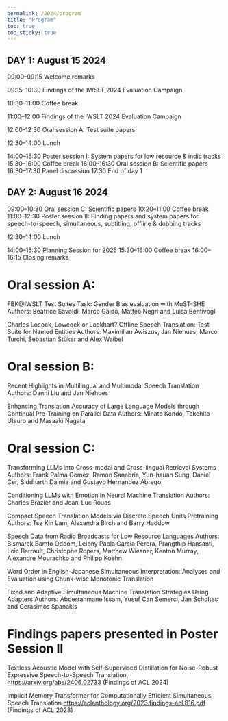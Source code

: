 ```yaml
---
permalink: /2024/program
title: "Program"
toc: true
toc_sticky: true
---
```


## DAY 1: August 15 2024

09:00–09:15	Welcome remarks

09:15–10:30	Findings of the IWSLT 2024 Evaluation Campaign 

10:30–11:00	Coffee break

11:00–12:00 Findings of the IWSLT 2024 Evaluation Campaign

12:00-12:30	Oral session A: Test suite papers

12:30–14:00	Lunch

14:00–15:30	Poster session I: System papers for low resource & indic tracks 
15:30–16:00	Coffee break
16:00–16:30 Oral session B: Scientific papers
16:30–17:30	Panel discussion
17:30		End of day 1

## DAY 2: August 16 2024

09:00–10:30 Oral session C: Scientific papers
10:20–11:00	Coffee break
11:00–12:30	Poster session II: Finding papers and system papers for speech-to-speech, simultaneous, subtitling, offline & dubbing tracks 

12:30–14:00	Lunch

14:00–15:30 Planning Session for 2025
15:30–16:00	Coffee break
16:00–16:15	Closing remarks


# Oral session A:

FBK@IWSLT Test Suites Task: Gender Bias evaluation with MuST-SHE
Authors: Beatrice Savoldi, Marco Gaido, Matteo Negri and Luisa Bentivogli 

Charles Locock, Lowcock or Lockhart? Offline Speech Translation: Test Suite for Named Entities
Authors: Maximilian Awiszus, Jan Niehues, Marco Turchi, Sebastian Stüker and Alex Waibel

# Oral session B:

Recent Highlights in Multilingual and Multimodal Speech Translation
Authors: Danni Liu and Jan Niehues

Enhancing Translation Accuracy of Large Language Models through Continual Pre-Training on Parallel Data
Authors:  Minato Kondo, Takehito Utsuro and Masaaki Nagata

# Oral session C:

Transforming LLMs into Cross-modal and Cross-lingual Retrieval Systems
Authors:  Frank Palma Gomez, Ramon Sanabria, Yun-hsuan Sung, Daniel Cer, Siddharth Dalmia and Gustavo Hernandez Abrego

Conditioning LLMs with Emotion in Neural Machine Translation
Authors:  Charles Brazier and Jean-Luc Rouas

Compact Speech Translation Models via Discrete Speech Units Pretraining
Authors:  Tsz Kin Lam, Alexandra Birch and Barry Haddow

Speech Data from Radio Broadcasts for Low Resource Languages
Authors:  Bismarck Bamfo Odoom, Leibny Paola Garcia Perera, Prangthip Hansanti, Loic Barrault, Christophe Ropers, Matthew Wiesner, Kenton Murray, Alexandre Mourachko and Philipp Koehn

Word Order in English-Japanese Simultaneous Interpretation: Analyses and Evaluation using Chunk-wise Monotonic Translation

Fixed and Adaptive Simultaneous Machine Translation Strategies Using Adapters
Authors:  Abderrahmane Issam, Yusuf Can Semerci, Jan Scholtes and Gerasimos Spanakis

# Findings papers presented in Poster Session II

Textless Acoustic Model with Self-Supervised Distillation for Noise-Robust Expressive Speech-to-Speech Translation, https://arxiv.org/abs/2406.02733 (Findings of ACL 2024)


Implicit Memory Transformer for Computationally Efficient Simultaneous Speech Translation
https://aclanthology.org/2023.findings-acl.816.pdf (Findings of ACL 2023)
